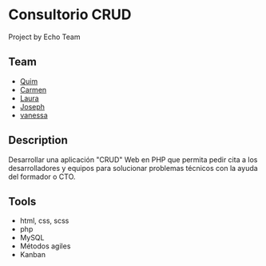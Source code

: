 # Consultorio CRUD

Project by Echo Team

## Team

- [Quim](https://github.com/Quim79)
- [Carmen ](https://github.com/Carmenprz)
- [Laura](https://github.com/Nau-crc)
- [Joseph](https://github.com/JosephCrespin)
- [vanessa](https://github.com/vanessacor)

## Description

Desarrollar una aplicación "CRUD" Web en PHP que permita pedir cita a los desarrolladores y equipos para solucionar problemas técnicos con la ayuda del formador o CTO.

## Tools

- html, css, scss
- php
- MySQL
- Métodos agiles
- Kanban

